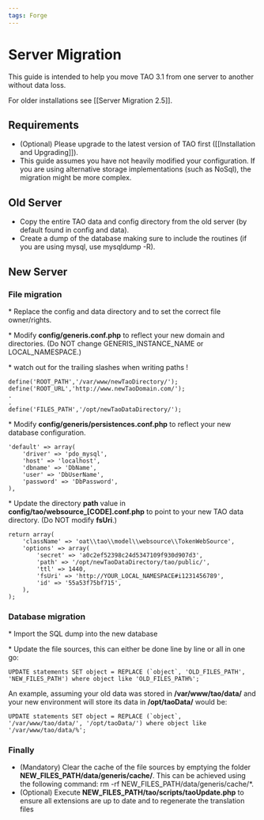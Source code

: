 ```yaml
---
tags: Forge
---
```


Server Migration
================

This guide is intended to help you move TAO 3.1 from one server to another without data loss.

For older installations see [[Server Migration 2.5]].

Requirements
------------

-   (Optional) Please upgrade to the latest version of TAO first ([[Installation and Upgrading]]).
-   This guide assumes you have not heavily modified your configuration. If you are using alternative storage implementations (such as NoSql), the migration might be more complex.

Old Server
----------

-   Copy the entire TAO data and config directory from the old server (by default found in config and data).
-   Create a dump of the database making sure to include the routines (if you are using mysql, use mysqldump -R).

New Server
----------

### File migration

\* Replace the config and data directory and to set the correct file owner/rights.

\* Modify **config/generis.conf.php** to reflect your new domain and directories. (Do NOT change GENERIS\_INSTANCE\_NAME or LOCAL\_NAMESPACE.)

\* watch out for the trailing slashes when writing paths !

    define('ROOT_PATH','/var/www/newTaoDirectory/');
    define('ROOT_URL','http://www.newTaoDomain.com/');
    .
    .
    define('FILES_PATH','/opt/newTaoDataDirectory/');

\* Modify **config/generis/persistences.conf.php** to reflect your new database configuration.

    'default' => array(
        'driver' => 'pdo_mysql',
        'host' => 'localhost',
        'dbname' => 'DbName',
        'user' => 'DbUserName',
        'password' => 'DbPassword',
    ),

\* Update the directory **path** value in **config/tao/websource\_[CODE].conf.php** to point to your new TAO data directory. (Do NOT modify **fsUri**.)

    return array(
        'className' => 'oat\\tao\\model\\websource\\TokenWebSource',
        'options' => array(
            'secret' => 'a0c2ef52398c24d5347109f930d907d3',
            'path' => '/opt/newTaoDataDirectory/tao/public/',
            'ttl' => 1440,
            'fsUri' => 'http://YOUR_LOCAL_NAMESPACE#i1231456789',
            'id' => '55a53f75bf715',
        ),
    );

### Database migration

\* Import the SQL dump into the new database

\* Update the file sources, this can either be done line by line or all in one go:

    UPDATE statements SET object = REPLACE (`object`, 'OLD_FILES_PATH', 'NEW_FILES_PATH') where object like 'OLD_FILES_PATH%';

An example, assuming your old data was stored in **/var/www/tao/data/** and your new environment will store its data in **/opt/taoData/** would be:

    UPDATE statements SET object = REPLACE (`object`, '/var/www/tao/data/', '/opt/taoData/') where object like '/var/www/tao/data/%';

### Finally

-   (Mandatory) Clear the cache of the file sources by emptying the folder **NEW\_FILES\_PATH/data/generis/cache/**. This can be achieved using the following command: rm -rf NEW\_FILES\_PATH/data/generis/cache/\*.
-   (Optional) Execute **NEW\_FILES\_PATH/tao/scripts/taoUpdate.php** to ensure all extensions are up to date and to regenerate the translation files

